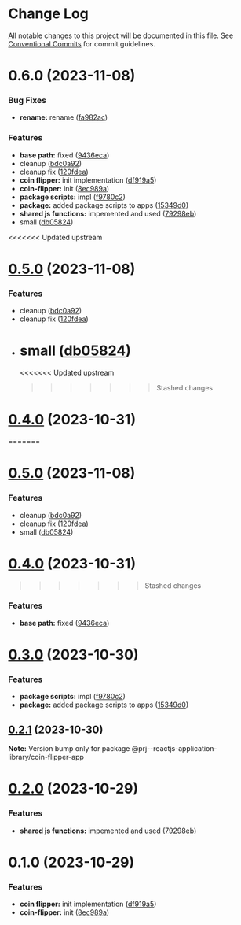 # Change Log

All notable changes to this project will be documented in this file.
See [Conventional Commits](https://conventionalcommits.org) for commit guidelines.

# 0.6.0 (2023-11-08)

### Bug Fixes

-   **rename:** rename ([fa982ac](https://github.com/paulAlexSerban/prj--reactjs-application-library/commit/fa982ac05c386e2f9563611d754b73bc08b54894))

### Features

-   **base path:** fixed ([9436eca](https://github.com/paulAlexSerban/prj--reactjs-application-library/commit/9436ecafd5addb266153737a53f95922733b9a63))
-   cleanup ([bdc0a92](https://github.com/paulAlexSerban/prj--reactjs-application-library/commit/bdc0a92044bd5b3691ec5f56c9ea2f86e3a7802e))
-   cleanup fix ([120fdea](https://github.com/paulAlexSerban/prj--reactjs-application-library/commit/120fdeab392739c535161d5a84eea9c3fe337961))
-   **coin flipper:** init implementation ([df919a5](https://github.com/paulAlexSerban/prj--reactjs-application-library/commit/df919a5b1d411f9c9936fbbbbeb78f6b21f4bb65))
-   **coin-flipper:** init ([8ec989a](https://github.com/paulAlexSerban/prj--reactjs-application-library/commit/8ec989a586485d15dab15a8a2d6690d835314822))
-   **package scripts:** impl ([f9780c2](https://github.com/paulAlexSerban/prj--reactjs-application-library/commit/f9780c2896d185c8adf83f5af0782939e799b430))
-   **package:** added package scripts to apps ([15349d0](https://github.com/paulAlexSerban/prj--reactjs-application-library/commit/15349d0e3d3eac4222a99a42b28d4d67b764557f))
-   **shared js functions:** impemented and used ([79298eb](https://github.com/paulAlexSerban/prj--reactjs-application-library/commit/79298ebd26e6d1bae87e9dc63e0fee17c3f0796e))
-   small ([db05824](https://github.com/paulAlexSerban/prj--reactjs-application-library/commit/db058246d33147457fe76222e53d778c0b9e4fff))

<<<<<<< Updated upstream

# [0.5.0](https://github.com/paulAlexSerban/prj--reactjs-component-lib/compare/@prj--reactjs-component-lib/coin-flipper-app@0.4.0...@prj--reactjs-component-lib/coin-flipper-app@0.5.0) (2023-11-08)

### Features

-   cleanup ([bdc0a92](https://github.com/paulAlexSerban/prj--reactjs-component-lib/commit/bdc0a92044bd5b3691ec5f56c9ea2f86e3a7802e))
-   cleanup fix ([120fdea](https://github.com/paulAlexSerban/prj--reactjs-component-lib/commit/120fdeab392739c535161d5a84eea9c3fe337961))
-   # small ([db05824](https://github.com/paulAlexSerban/prj--reactjs-component-lib/commit/db058246d33147457fe76222e53d778c0b9e4fff))
    <<<<<<< Updated upstream
    > > > > > > > Stashed changes

# [0.4.0](https://github.com/paulAlexSerban/prj--reactjs-component-lib/compare/@prj--reactjs-component-lib/coin-flipper-app@0.3.0...@prj--reactjs-component-lib/coin-flipper-app@0.4.0) (2023-10-31)

=======

# [0.5.0](https://github.com/paulAlexSerban/prj--reactjs-application-library/compare/@prj--reactjs-application-library/coin-flipper-app@0.4.0...@prj--reactjs-application-library/coin-flipper-app@0.5.0) (2023-11-08)

### Features

-   cleanup ([bdc0a92](https://github.com/paulAlexSerban/prj--reactjs-application-library/commit/bdc0a92044bd5b3691ec5f56c9ea2f86e3a7802e))
-   cleanup fix ([120fdea](https://github.com/paulAlexSerban/prj--reactjs-application-library/commit/120fdeab392739c535161d5a84eea9c3fe337961))
-   small ([db05824](https://github.com/paulAlexSerban/prj--reactjs-application-library/commit/db058246d33147457fe76222e53d778c0b9e4fff))

# [0.4.0](https://github.com/paulAlexSerban/prj--reactjs-application-library/compare/@prj--reactjs-application-library/coin-flipper-app@0.3.0...@prj--reactjs-application-library/coin-flipper-app@0.4.0) (2023-10-31)

> > > > > > > Stashed changes

### Features

-   **base path:** fixed ([9436eca](https://github.com/paulAlexSerban/prj--reactjs-application-library/commit/9436ecafd5addb266153737a53f95922733b9a63))

# [0.3.0](https://github.com/paulAlexSerban/prj--reactjs-application-library/compare/@prj--reactjs-application-library/coin-flipper-app@0.2.1...@prj--reactjs-application-library/coin-flipper-app@0.3.0) (2023-10-30)

### Features

-   **package scripts:** impl ([f9780c2](https://github.com/paulAlexSerban/prj--reactjs-application-library/commit/f9780c2896d185c8adf83f5af0782939e799b430))
-   **package:** added package scripts to apps ([15349d0](https://github.com/paulAlexSerban/prj--reactjs-application-library/commit/15349d0e3d3eac4222a99a42b28d4d67b764557f))

## [0.2.1](https://github.com/paulAlexSerban/prj--reactjs-application-library/compare/@prj--reactjs-application-library/coin-flipper-app@0.2.0...@prj--reactjs-application-library/coin-flipper-app@0.2.1) (2023-10-30)

**Note:** Version bump only for package @prj--reactjs-application-library/coin-flipper-app

# [0.2.0](https://github.com/paulAlexSerban/prj--reactjs-application-library/compare/@prj--reactjs-application-library/coin-flipper-app@0.1.0...@prj--reactjs-application-library/coin-flipper-app@0.2.0) (2023-10-29)

### Features

-   **shared js functions:** impemented and used ([79298eb](https://github.com/paulAlexSerban/prj--reactjs-application-library/commit/79298ebd26e6d1bae87e9dc63e0fee17c3f0796e))

# 0.1.0 (2023-10-29)

### Features

-   **coin flipper:** init implementation ([df919a5](https://github.com/paulAlexSerban/prj--reactjs-application-library/commit/df919a5b1d411f9c9936fbbbbeb78f6b21f4bb65))
-   **coin-flipper:** init ([8ec989a](https://github.com/paulAlexSerban/prj--reactjs-application-library/commit/8ec989a586485d15dab15a8a2d6690d835314822))
